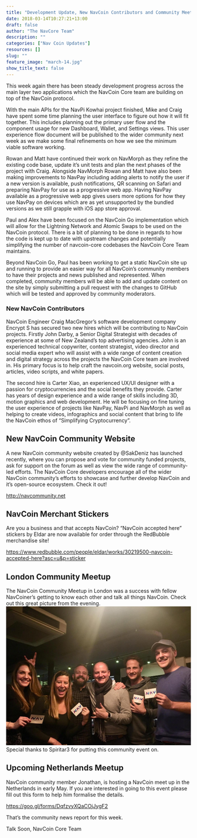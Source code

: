 ```yaml
---
title: "Development Update, New NavCoin Contributors and Community Meetups"
date: 2018-03-14T10:27:21+13:00
draft: false
author: "The NavCore Team"
description: ""
categories: ["Nav Coin Updates"]
resources: []
slug: ""
feature_image: "march-14.jpg"
show_title_text: false
---
```


This week again there has been steady development progress across the main layer two applications which the NavCoin Core team are building on top of the NavCoin protocol.
<!--more-->
With the main APIs for the NavPi Kowhai project finished, Mike and Craig have spent some time planning the user interface to figure out how it will fit together. This includes planning out the primary user flow and the component usage for new Dashboard, Wallet, and Settings views. This user experience flow document will be published to the wider community next week as we make some final refinements on how we see the minimum viable software working.

Rowan and Matt have continued their work on NavMorph as they refine the existing code base, update it’s unit tests and plan the next phases of the project with Craig. Alongside NavMorph Rowan and Matt have also been making improvements to NavPay including adding alerts to notify the user if a new version is available, push notifications, QR scanning on Safari and preparing NavPay for use as a progressive web app. Having NavPay available as a progressive web app gives users more options for how they use NavPay on devices which are as yet unsupported by the bundled versions as we still grapple with iOS app store approval.

Paul and Alex have been focused on the NavCoin Go implementation which will allow for the Lightning Network and Atomic Swaps to be used on the NavCoin protocol. There is a bit of planning to be done in regards to how the code is kept up to date with upstream changes and potentially simplifying the number of navcoin-core codebases the NavCoin Core Team maintains.

Beyond NavCoin Go, Paul has been working to get a static NavCoin site up and running to provide an easier way for all NavCoin’s community members to have their projects and news published and represented. When completed, community members will be able to add and update content on the site by simply submitting a pull request with the changes to GitHub which will be tested and approved by community moderators.

### New NavCoin Contributors
NavCoin Engineer Craig MacGregor’s software development company Encrypt S has secured two new hires which will be contributing to NavCoin projects. Firstly John Darby, a Senior Digital Strategist with decades of experience at some of New Zealand’s top advertising agencies. John is an experienced technical copywriter, content strategist, video director and social media expert who will assist with a wide range of content creation and digital strategy across the projects the NavCoin Core team are involved in. His primary focus is to help craft the navcoin.org website, social posts, articles, video scripts, and white papers.

The second hire is Carter Xiao, an experienced UX/UI designer with a passion for cryptocurrencies and the social benefits they provide. Carter has years of design experience and a wide range of skills including 3D, motion graphics and web development. He will be focusing on fine tuning the user experience of projects like NavPay, NavPi and NavMorph as well as helping to create videos, infographics and social content that bring to life the NavCoin ethos of “Simplifying Cryptocurrency”.

## New NavCoin Community Website
A new NavCoin community website created by @SakDeniz has launched recently, where you can propose and vote for community funded projects, ask for support on the forum as well as view the wide range of community-led efforts. The NavCoin Core developers encourage all of the wider NavCoin community’s efforts to showcase and further develop NavCoin and it’s open-source ecosystem. Check it out!

http://navcommunity.net

## NavCoin Merchant Stickers
Are you a business and that accepts NavCoin? “NavCoin accepted here” stickers by Eldar are now available for order through the RedBubble merchandise site!

https://www.redbubble.com/people/eldar/works/30219500-navcoin-accepted-here?asc=u&p=sticker

## London Community Meetup
The NavCoin Community Meetup in London was a success with fellow NavCoiner’s getting to know each other and talk all things NavCoin. Check out this great picture from the evening.
![](LondonNavCoinMeetUp.jpg)
Special thanks to Spiritar3 for putting this community event on.

## Upcoming Netherlands Meetup
NavCoin community member Jonathan, is hosting a NavCoin meet up in the Netherlands in early May. If you are interested in going to this event please fill out this form to help him formalise the details.

https://goo.gl/forms/DqfzvyXQaCOjJygF2

That’s the community news report for this week.

Talk Soon,
NavCoin Core Team